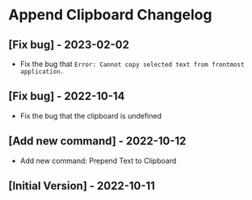 # Append Clipboard Changelog

## [Fix bug] - 2023-02-02

- Fix the bug that `Error: Cannot copy selected text from frontmost application.`

## [Fix bug] - 2022-10-14

- Fix the bug that the clipboard is undefined

## [Add new command] - 2022-10-12

- Add new command: Prepend Text to Clipboard

## [Initial Version] - 2022-10-11
